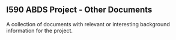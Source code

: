 I590 ABDS Project - Other Documents
--------------------------------------------------------------------------------

A collection of documents with relevant or interesting background information for the project.
